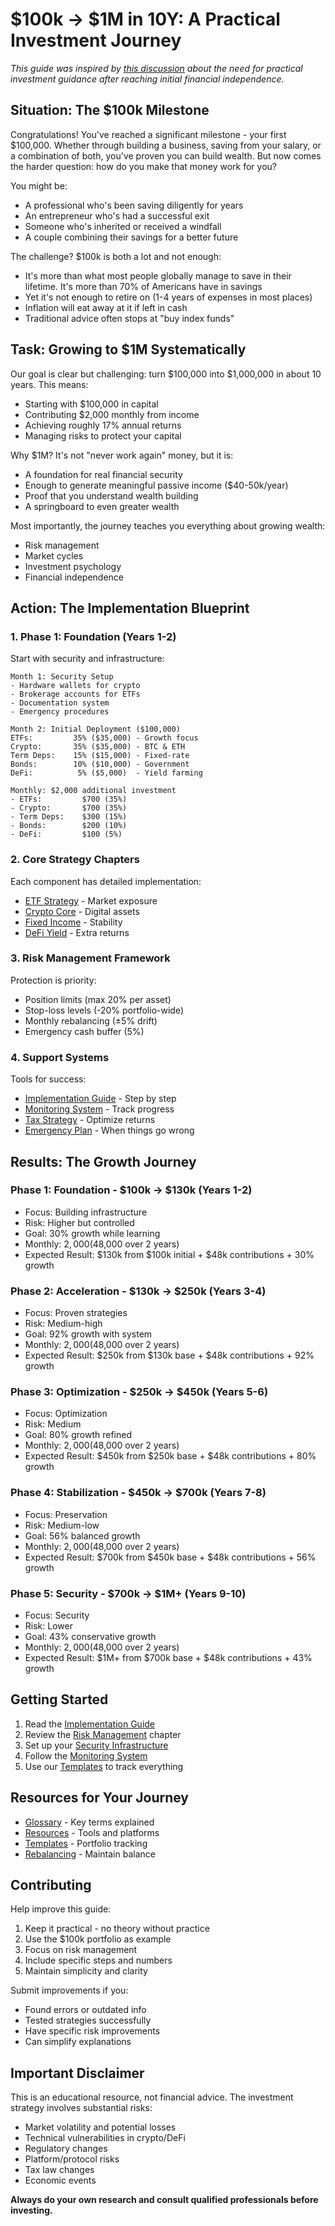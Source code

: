 # $100k → $1M in 10Y: A Practical Investment Journey

*This guide was inspired by [this discussion](https://x.com/stas_kulesh/status/1875537324576317887) about the need for practical investment guidance after reaching initial financial independence.*

## Situation: The $100k Milestone

Congratulations! You've reached a significant milestone - your first $100,000. Whether through building a business, saving from your salary, or a combination of both, you've proven you can build wealth. But now comes the harder question: how do you make that money work for you?

You might be:
- A professional who's been saving diligently for years
- An entrepreneur who's had a successful exit
- Someone who's inherited or received a windfall
- A couple combining their savings for a better future

The challenge? $100k is both a lot and not enough:
- It's more than what most people globally manage to save in their lifetime. It's more than 70% of Americans have in savings
- Yet it's not enough to retire on (1-4 years of expenses in most places)
- Inflation will eat away at it if left in cash
- Traditional advice often stops at "buy index funds"

## Task: Growing to $1M Systematically

Our goal is clear but challenging: turn $100,000 into $1,000,000 in about 10 years. This means:
- Starting with $100,000 in capital
- Contributing $2,000 monthly from income
- Achieving roughly 17% annual returns
- Managing risks to protect your capital

Why $1M? It's not "never work again" money, but it is:
- A foundation for real financial security
- Enough to generate meaningful passive income ($40-50k/year)
- Proof that you understand wealth building
- A springboard to even greater wealth

Most importantly, the journey teaches you everything about growing wealth:
- Risk management
- Market cycles
- Investment psychology
- Financial independence

## Action: The Implementation Blueprint

### 1. Phase 1: Foundation (Years 1-2)
Start with security and infrastructure:
```
Month 1: Security Setup
- Hardware wallets for crypto
- Brokerage accounts for ETFs
- Documentation system
- Emergency procedures

Month 2: Initial Deployment ($100,000)
ETFs:         35% ($35,000) - Growth focus
Crypto:       35% ($35,000) - BTC & ETH
Term Deps:    15% ($15,000) - Fixed-rate
Bonds:        10% ($10,000) - Government
DeFi:          5% ($5,000)  - Yield farming

Monthly: $2,000 additional investment
- ETFs:         $700 (35%)
- Crypto:       $700 (35%)
- Term Deps:    $300 (15%)
- Bonds:        $200 (10%)
- DeFi:         $100 (5%)
```

### 2. Core Strategy Chapters
Each component has detailed implementation:
- [ETF Strategy](chapters/etfs.md) - Market exposure
- [Crypto Core](chapters/crypto.md) - Digital assets
- [Fixed Income](chapters/fixed_income.md) - Stability
- [DeFi Yield](chapters/defi.md) - Extra returns

### 3. Risk Management Framework
Protection is priority:
- Position limits (max 20% per asset)
- Stop-loss levels (-20% portfolio-wide)
- Monthly rebalancing (±5% drift)
- Emergency cash buffer (5%)

### 4. Support Systems
Tools for success:
- [Implementation Guide](chapters/implementation.md) - Step by step
- [Monitoring System](chapters/monitoring.md) - Track progress
- [Tax Strategy](chapters/tax_optimization.md) - Optimize returns
- [Emergency Plan](chapters/emergency.md) - When things go wrong

## Results: The Growth Journey

### Phase 1: Foundation - $100k → $130k (Years 1-2)
- Focus: Building infrastructure
- Risk: Higher but controlled
- Goal: 30% growth while learning
- Monthly: $2,000 ($48,000 over 2 years)
- Expected Result: $130k from $100k initial + $48k contributions + 30% growth

### Phase 2: Acceleration - $130k → $250k (Years 3-4)
- Focus: Proven strategies
- Risk: Medium-high
- Goal: 92% growth with system
- Monthly: $2,000 ($48,000 over 2 years)
- Expected Result: $250k from $130k base + $48k contributions + 92% growth

### Phase 3: Optimization - $250k → $450k (Years 5-6)
- Focus: Optimization
- Risk: Medium
- Goal: 80% growth refined
- Monthly: $2,000 ($48,000 over 2 years)
- Expected Result: $450k from $250k base + $48k contributions + 80% growth

### Phase 4: Stabilization - $450k → $700k (Years 7-8)
- Focus: Preservation
- Risk: Medium-low
- Goal: 56% balanced growth
- Monthly: $2,000 ($48,000 over 2 years)
- Expected Result: $700k from $450k base + $48k contributions + 56% growth

### Phase 5: Security - $700k → $1M+ (Years 9-10)
- Focus: Security
- Risk: Lower
- Goal: 43% conservative growth
- Monthly: $2,000 ($48,000 over 2 years)
- Expected Result: $1M+ from $700k base + $48k contributions + 43% growth

## Getting Started

1. Read the [Implementation Guide](chapters/implementation.md)
2. Review the [Risk Management](chapters/risk_management.md) chapter
3. Set up your [Security Infrastructure](chapters/implementation.md#security-setup)
4. Follow the [Monitoring System](chapters/monitoring.md)
5. Use our [Templates](chapters/templates.md) to track everything

## Resources for Your Journey
- [Glossary](chapters/glossary.md) - Key terms explained
- [Resources](chapters/resources.md) - Tools and platforms
- [Templates](chapters/templates.md) - Portfolio tracking
- [Rebalancing](chapters/rebalancing.md) - Maintain balance

## Contributing

Help improve this guide:
1. Keep it practical - no theory without practice
2. Use the $100k portfolio as example
3. Focus on risk management
4. Include specific steps and numbers
5. Maintain simplicity and clarity

Submit improvements if you:
- Found errors or outdated info
- Tested strategies successfully
- Have specific risk improvements
- Can simplify explanations

## Important Disclaimer

This is an educational resource, not financial advice. The investment strategy involves substantial risks:
- Market volatility and potential losses
- Technical vulnerabilities in crypto/DeFi
- Regulatory changes
- Platform/protocol risks
- Tax law changes
- Economic events

**Always do your own research and consult qualified professionals before investing.**